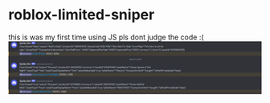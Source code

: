 # roblox-limited-sniper
this is was my first time using JS pls dont judge the code :(
![alt text](https://github.com/0ergine/roblox-limited-sniper/blob/main/showcase.PNG?raw=true)
